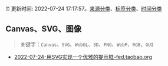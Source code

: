 :alarm_clock: 更新时间: 2022-07-24 17:17:57。[来源分类](../README.md)、[标签分类](../TAGS.md)、[时间分类](../TIMELINE.md)

## Canvas、SVG、图像


> 关键字：`Canvas`、`SVG`、`WebGL`、`3D`、`PNG`、`WebP`、`RGB`、`GUI`



- [2022-07-24-用SVG实现一个优雅的提示框-fed.taobao.org](https://blogread.cn/news/go.php?idItem=15238&url=https%3A%2F%2Ffed.taobao.org%2Fblog%2Ftaofed%2Fdo71ct%2Fghpnlx%3Fcomefrom%3Dhttps%253A%252F%252Fblogread.cn%252Fnews%252F) 